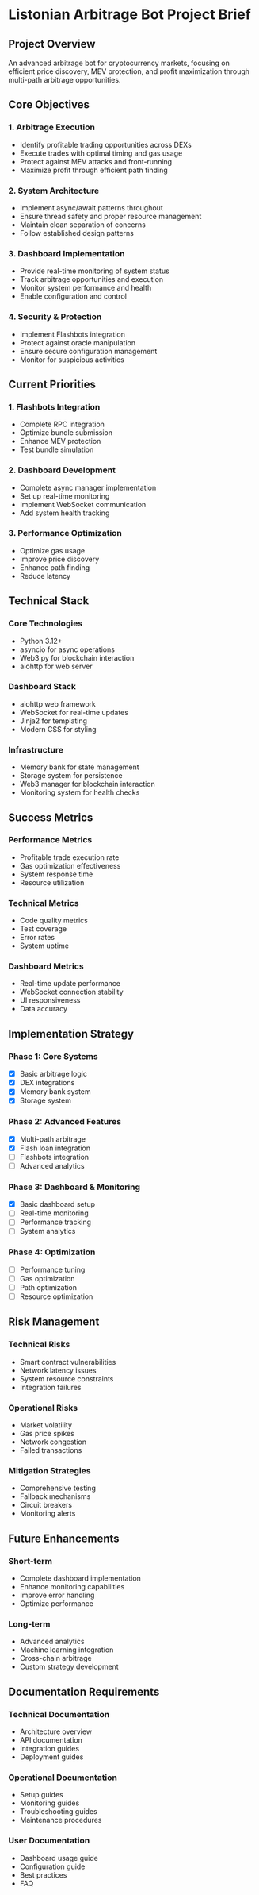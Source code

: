 # Listonian Arbitrage Bot Project Brief

## Project Overview
An advanced arbitrage bot for cryptocurrency markets, focusing on efficient price discovery, MEV protection, and profit maximization through multi-path arbitrage opportunities.

## Core Objectives

### 1. Arbitrage Execution
- Identify profitable trading opportunities across DEXs
- Execute trades with optimal timing and gas usage
- Protect against MEV attacks and front-running
- Maximize profit through efficient path finding

### 2. System Architecture
- Implement async/await patterns throughout
- Ensure thread safety and proper resource management
- Maintain clean separation of concerns
- Follow established design patterns

### 3. Dashboard Implementation
- Provide real-time monitoring of system status
- Track arbitrage opportunities and execution
- Monitor system performance and health
- Enable configuration and control

### 4. Security & Protection
- Implement Flashbots integration
- Protect against oracle manipulation
- Ensure secure configuration management
- Monitor for suspicious activities

## Current Priorities

### 1. Flashbots Integration
- Complete RPC integration
- Optimize bundle submission
- Enhance MEV protection
- Test bundle simulation

### 2. Dashboard Development
- Complete async manager implementation
- Set up real-time monitoring
- Implement WebSocket communication
- Add system health tracking

### 3. Performance Optimization
- Optimize gas usage
- Improve price discovery
- Enhance path finding
- Reduce latency

## Technical Stack

### Core Technologies
- Python 3.12+
- asyncio for async operations
- Web3.py for blockchain interaction
- aiohttp for web server

### Dashboard Stack
- aiohttp web framework
- WebSocket for real-time updates
- Jinja2 for templating
- Modern CSS for styling

### Infrastructure
- Memory bank for state management
- Storage system for persistence
- Web3 manager for blockchain interaction
- Monitoring system for health checks

## Success Metrics

### Performance Metrics
- Profitable trade execution rate
- Gas optimization effectiveness
- System response time
- Resource utilization

### Technical Metrics
- Code quality metrics
- Test coverage
- Error rates
- System uptime

### Dashboard Metrics
- Real-time update performance
- WebSocket connection stability
- UI responsiveness
- Data accuracy

## Implementation Strategy

### Phase 1: Core Systems
- [x] Basic arbitrage logic
- [x] DEX integrations
- [x] Memory bank system
- [x] Storage system

### Phase 2: Advanced Features
- [x] Multi-path arbitrage
- [x] Flash loan integration
- [ ] Flashbots integration
- [ ] Advanced analytics

### Phase 3: Dashboard & Monitoring
- [x] Basic dashboard setup
- [ ] Real-time monitoring
- [ ] Performance tracking
- [ ] System analytics

### Phase 4: Optimization
- [ ] Performance tuning
- [ ] Gas optimization
- [ ] Path optimization
- [ ] Resource optimization

## Risk Management

### Technical Risks
- Smart contract vulnerabilities
- Network latency issues
- System resource constraints
- Integration failures

### Operational Risks
- Market volatility
- Gas price spikes
- Network congestion
- Failed transactions

### Mitigation Strategies
- Comprehensive testing
- Fallback mechanisms
- Circuit breakers
- Monitoring alerts

## Future Enhancements

### Short-term
- Complete dashboard implementation
- Enhance monitoring capabilities
- Improve error handling
- Optimize performance

### Long-term
- Advanced analytics
- Machine learning integration
- Cross-chain arbitrage
- Custom strategy development

## Documentation Requirements

### Technical Documentation
- Architecture overview
- API documentation
- Integration guides
- Deployment guides

### Operational Documentation
- Setup guides
- Monitoring guides
- Troubleshooting guides
- Maintenance procedures

### User Documentation
- Dashboard usage guide
- Configuration guide
- Best practices
- FAQ
